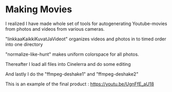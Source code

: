 # Making Movies

I realized I have made whole set of tools for autogenerating Youtube-movies from  photos and videos from various
cameras.

"linkkaaKaikkiKuvatJaVideot" organizes videos and photos in to timed order into one directory

"normalize-like-hunt" makes uniform colorspace for all photos.

Thereafter I load all files into Cinelerra and do some editing

And lastly I do the "ffmpeg-deshake1" and "ffmpeg-deshake2"

This is an example of the final product : https://youtu.be/UgnFfE_aU18
